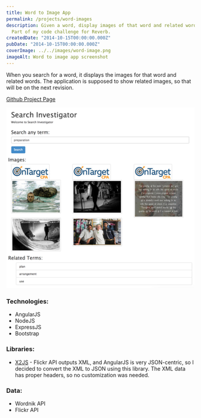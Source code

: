 ```yaml
---
title: Word to Image App
permalink: /projects/word-images
description: Given a word, display images of that word and related words.
  Part of my code challenge for Reverb.
createdDate: "2014-10-15T00:00:00.000Z"
pubDate: "2014-10-15T00:00:00.000Z"
coverImage: ../../images/word-image.png
imageAlt: Word to image app screenshot
---
```


When you search for a word, it displays the images for that word and related words. The application is supposed to show related images, so that will be on the next revision.

[Github Project Page](https://github.com/jermspeaks/word-images)

![Word to image app screenshot](../../images/word-image.png)

### Technologies:

- AngularJS
- NodeJS
- ExpressJS
- Bootstrap

### Libraries:

- [X2JS](https://code.google.com/p/x2js/) - Flickr API outputs XML, and AngularJS is very JSON-centric, so I decided to convert the XML to JSON using this library. The XML data has proper headers, so no customization was needed.

### Data:

- Wordnik API
- Flickr API
